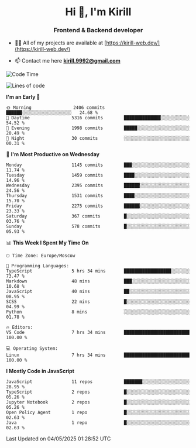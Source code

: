 <h1 align="center">Hi 👋, I'm Kirill</h1>
<h3 align="center">Frontend & Backend developer</h3>

- 👨‍💻 All of my projects are available at [https://kirill-web.dev/](https://kirill-web.dev/)

- 📫 Contact me here **kirill.9992@gmail.com**











<!--START_SECTION:waka-->
![Code Time](http://img.shields.io/badge/Code%20Time-2%2C236%20hrs%201%20min-blue)

![Lines of code](https://img.shields.io/badge/From%20Hello%20World%20I%27ve%20Written-5.6%20million%20lines%20of%20code-blue)

**I'm an Early 🐤** 

```text
🌞 Morning                2406 commits        ██████░░░░░░░░░░░░░░░░░░░   24.68 % 
🌆 Daytime                5316 commits        ██████████████░░░░░░░░░░░   54.52 % 
🌃 Evening                1998 commits        █████░░░░░░░░░░░░░░░░░░░░   20.49 % 
🌙 Night                  30 commits          ░░░░░░░░░░░░░░░░░░░░░░░░░   00.31 % 
```
📅 **I'm Most Productive on Wednesday** 

```text
Monday                   1145 commits        ███░░░░░░░░░░░░░░░░░░░░░░   11.74 % 
Tuesday                  1459 commits        ████░░░░░░░░░░░░░░░░░░░░░   14.96 % 
Wednesday                2395 commits        ██████░░░░░░░░░░░░░░░░░░░   24.56 % 
Thursday                 1531 commits        ████░░░░░░░░░░░░░░░░░░░░░   15.70 % 
Friday                   2275 commits        ██████░░░░░░░░░░░░░░░░░░░   23.33 % 
Saturday                 367 commits         █░░░░░░░░░░░░░░░░░░░░░░░░   03.76 % 
Sunday                   578 commits         █░░░░░░░░░░░░░░░░░░░░░░░░   05.93 % 
```


📊 **This Week I Spent My Time On** 

```text
🕑︎ Time Zone: Europe/Moscow

💬 Programming Languages: 
TypeScript               5 hrs 34 mins       ██████████████████░░░░░░░   73.47 % 
Markdown                 48 mins             ███░░░░░░░░░░░░░░░░░░░░░░   10.68 % 
JavaScript               40 mins             ██░░░░░░░░░░░░░░░░░░░░░░░   08.95 % 
SCSS                     22 mins             █░░░░░░░░░░░░░░░░░░░░░░░░   04.99 % 
Python                   8 mins              ░░░░░░░░░░░░░░░░░░░░░░░░░   01.78 % 

🔥 Editors: 
VS Code                  7 hrs 34 mins       █████████████████████████   100.00 % 

💻 Operating System: 
Linux                    7 hrs 34 mins       █████████████████████████   100.00 % 
```

**I Mostly Code in JavaScript** 

```text
JavaScript               11 repos            ███████░░░░░░░░░░░░░░░░░░   28.95 % 
TypeScript               2 repos             █░░░░░░░░░░░░░░░░░░░░░░░░   05.26 % 
Jupyter Notebook         2 repos             █░░░░░░░░░░░░░░░░░░░░░░░░   05.26 % 
Open Policy Agent        1 repo              █░░░░░░░░░░░░░░░░░░░░░░░░   02.63 % 
Java                     1 repo              █░░░░░░░░░░░░░░░░░░░░░░░░   02.63 % 
```




 Last Updated on 04/05/2025 01:28:52 UTC
<!--END_SECTION:waka-->
